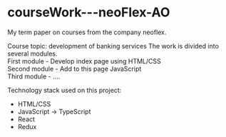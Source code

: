 # courseWork---neoFlex-AO
My term paper on courses from the company neoflex.

Course topic: development of banking services
The work is divided into several modules.
<br>
First module - Develop index page using HTML/CSS
<br>
Second module - Add to this page JavaScript
<br>
Third module - ....

Technology stack used on this project:
<ul>
<li>HTML/CSS</li>
<li>JavaScript -> TypeScript</li>
<li>React</li>
<li>Redux</li>
</ul>
